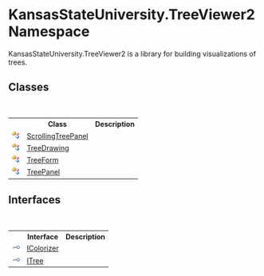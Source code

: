 # KansasStateUniversity.TreeViewer2 Namespace
 

KansasStateUniversity.TreeViewer2 is a library for building visualizations of trees.


## Classes
&nbsp;<table><tr><th></th><th>Class</th><th>Description</th></tr><tr><td>![Public class](media/pubclass.gif "Public class")</td><td><a href="2edfdd3e-a623-d488-e863-c48c30bc2768">ScrollingTreePanel</a></td><td /></tr><tr><td>![Public class](media/pubclass.gif "Public class")</td><td><a href="318fe5cb-7ed3-d88a-515f-82753b6dbf3e">TreeDrawing</a></td><td /></tr><tr><td>![Public class](media/pubclass.gif "Public class")</td><td><a href="e15ea583-4b1e-7a0b-ad9c-fc56983ca79b">TreeForm</a></td><td /></tr><tr><td>![Public class](media/pubclass.gif "Public class")</td><td><a href="bd639a4b-3c76-b534-871f-8c730bacebaa">TreePanel</a></td><td /></tr></table>

## Interfaces
&nbsp;<table><tr><th></th><th>Interface</th><th>Description</th></tr><tr><td>![Public interface](media/pubinterface.gif "Public interface")</td><td><a href="662d9a4f-756c-5e6d-e28b-81c1cf584097">IColorizer</a></td><td /></tr><tr><td>![Public interface](media/pubinterface.gif "Public interface")</td><td><a href="68d85729-02b8-db78-4416-945a0e45acfb">ITree</a></td><td /></tr></table>&nbsp;
